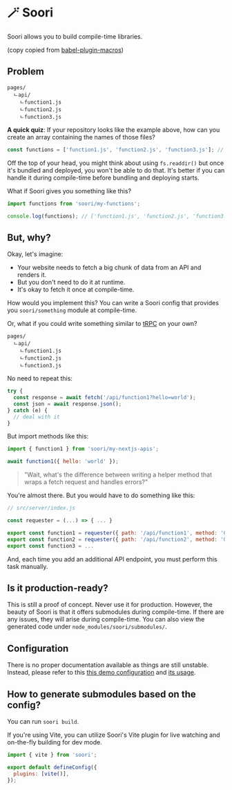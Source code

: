 # 🪄 Soori

Soori allows you to build compile-time libraries.

(copy copied from
[babel-plugin-macros](https://github.com/kentcdodds/babel-plugin-macros))

## Problem

```
pages/
  ㄴapi/
    ㄴfunction1.js
    ㄴfunction2.js
    ㄴfunction3.js
```

**A quick quiz**: If your repository looks like the example above, how can you
create an array containing the names of those files?

```js
const functions = ['function1.js', 'function2.js', 'function3.js']; // <- How?
```

Off the top of your head, you might think about using `fs.readdir()` but once
it's bundled and deployed, you won't be able to do that. It's better if you can
handle it during compile-time before bundling and deploying starts.

What if Soori gives you something like this?

```js
import functions from 'soori/my-functions';

console.log(functions); // ['function1.js', 'function2.js', 'function3.js']
```

## But, why?

Okay, let's imagine:

- Your website needs to fetch a big chunk of data from an API and renders it.
- But you don't need to do it at runtime.
- It's okay to fetch it once at compile-time.

How would you implement this? You can write a Soori config that provides you
`soori/something` module at compile-time.

Or, what if you could write something similar to [tRPC](https://trpc.io/) on
your own?

```
pages/
  ㄴapi/
    ㄴfunction1.js
    ㄴfunction2.js
    ㄴfunction3.js
```

No need to repeat this:

```js
try {
  const response = await fetch('/api/function1?hello=world');
  const json = await response.json();
} catch (e) {
  // deal with it
}
```

But import methods like this:

```js
import { function1 } from 'soori/my-nextjs-apis';

await function1({ hello: 'world' });
```

> "Wait, what's the difference between writing a helper method that wraps a
> fetch request and handles errors?"

You're almost there. But you would have to do something like this:

```js
// src/server/index.js

const requester = (...) => { ... }

export const function1 = requester({ path: '/api/function1', method: 'GET' })
export const function2 = requester({ path: '/api/function2', method: 'GET' })
export const function3 = ...
```

And, each time you add an additional API endpoint, you must perform this task
manually.

## Is it production-ready?

This is still a proof of concept. Never use it for production. However, the
beauty of Soori is that it offers submodules during compile-time. If there are
any issues, they will arise during compile-time. You can also view the generated
code under `node_modules/soori/submodules/`.

## Configuration

There is no proper documentation available as things are still unstable.
Instead, please refer to this
[this demo configuration](https://github.com/eunjae-lee/soori/blob/main/apps/demo/soori.config.js)
and
[its usage](https://github.com/eunjae-lee/soori/blob/main/apps/demo/src/main.tsx).

## How to generate submodules based on the config?

You can run `soori build`.

If you're using Vite, you can utilize Soori's Vite plugin for live watching and
on-the-fly building for dev mode.

```js
import { vite } from 'soori';

export default defineConfig({
  plugins: [vite()],
});
```
